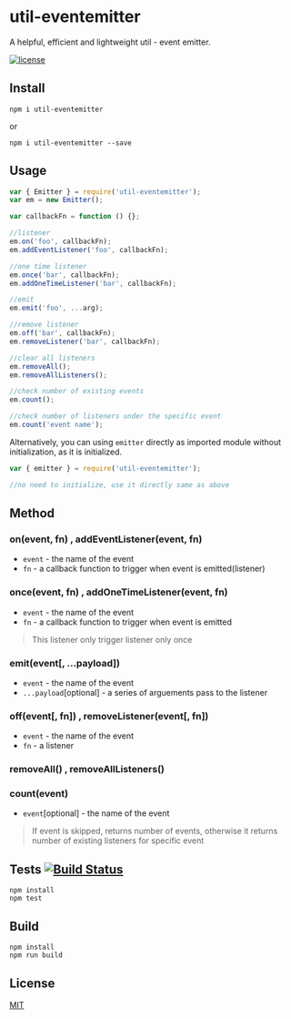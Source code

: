 # util-eventemitter
A helpful, efficient and lightweight util - event emitter.

[![license](https://img.shields.io/badge/license-MIT-blue.svg)](https://github.com/mui-org/material-ui/blob/master/LICENSE)
## Install
```
npm i util-eventemitter
```
or
```
npm i util-eventemitter --save
```

## Usage
```js
var { Emitter } = require('util-eventemitter');
var em = new Emitter(); 

var callbackFn = function () {};

//listener
em.on('foo', callbackFn);
em.addEventListener('foo', callbackFn);

//one time listener
em.once('bar', callbackFn);
em.addOneTimeListener('bar', callbackFn);

//emit
em.emit('foo', ...arg);

//remove listener
em.off('bar', callbackFn);
em.removeListener('bar', callbackFn);

//clear all listeners 
em.removeAll();
em.removeAllListeners();

//check number of existing events
em.count();

//check number of listeners under the specific event
em.count('event name');
```
Alternatively, you can using `emitter` directly as imported module without initialization, as it is initialized. 
```js
var { emitter } = require('util-eventemitter');

//no need to initialize, use it directly same as above

```

## Method
### on(event, fn) , addEventListener(event, fn)
- `event` - the name of the event
- `fn` - a callback function to trigger when event is emitted(listener)

### once(event, fn) , addOneTimeListener(event, fn)
- `event` - the name of the event
- `fn` - a callback function to trigger when event is emitted
> This listener only trigger listener only once

### emit(event[, ...payload])
- `event` - the name of the event
- `...payload`[optional] - a series of arguements pass to the listener

### off(event[, fn]) , removeListener(event[, fn])
- `event` - the name of the event
- `fn` - a listener

### removeAll() , removeAllListeners()

### count(event)
- `event`[optional] - the name of the event
> If event is skipped, returns number of events, otherwise it returns number of existing listeners for specific event

## Tests [![Build Status](https://travis-ci.org/medikoo/event-emitter.png)](https://travis-ci.org/medikoo/event-emitter)
```
npm install
npm test
```
## Build
```
npm install
npm run build
```

## License
[MIT](LICENSE)
